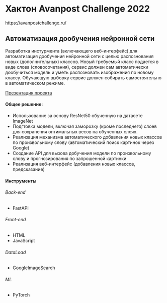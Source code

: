# Хактон Avanpost Challenge 2022
https://avanpostchallenge.ru/
## Автоматизация дообучения нейронной сети
Разработка инстурмента (включающего веб-интерфейс) для автоматизация дообучения нейронной сети с целью распознования новых (дополнительных) классов. Новый требуемый класс подается в виде слова (словосочетания), сервис должен сам автоматически дообучиться модель и уметь распозновать изображения по новому классу. Обучающую выборку сервис должен собирать самостоятельно в автоматическом режиме.   

[Презентация проекта](https://docs.google.com/presentation/d/1eQygWsXMBvQV-lM8ghTJausax65SpJeP/edit?usp=sharing&ouid=113491937784577068477&rtpof=true&sd=true)

#### Общее решение:
- Использование за основу ResNet50 обученную на датасете ImageNet
- Подгтовка модели, включая заморозку (кроме последнего) слоев для сохранения оптимальных весов на обученных слоях.
- Реализация механизма автоматического добавления новых классов по произвольному слову (автоматический поиск картинок через Google)
- Создание API для вызова добучения модели по произвольному слову и прогнозирования по запрошенной картинки 
- Реализация веб-интерфейс (добавления новых классов, предсказание)

#### Инструменты
###### Back-end
- FastAPI
###### Front-end
- HTML
- JavaScript
###### DataLoad
- GoogleImageSearch
###### ML
- PyTorch


